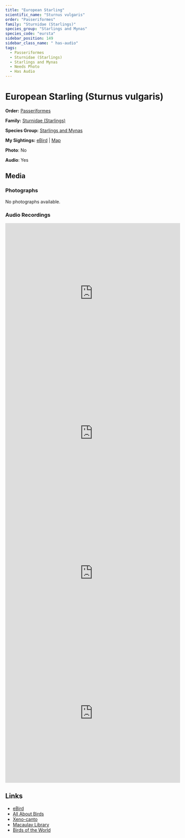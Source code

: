 ```yaml
---
title: "European Starling"
scientific_name: "Sturnus vulgaris"
order: "Passeriformes"
family: "Sturnidae (Starlings)"
species_group: "Starlings and Mynas"
species_code: "eursta"
sidebar_position: 149
sidebar_class_name: " has-audio"
tags: 
  - Passeriformes
  - Sturnidae (Starlings)
  - Starlings and Mynas
  - Needs Photo
  - Has Audio
---
```


# European Starling (Sturnus vulgaris)

**Order:** [Passeriformes](/tags/passeriformes)

**Family:** [Sturnidae (Starlings)](/tags/sturnidae-starlings)

**Species Group:** [Starlings and Mynas](/tags/starlings-and-mynas)

**My Sightings:** [eBird](https://ebird.org/lifelist?r=world&time=life&spp=eursta) | [Map](/map?species_code=eursta)

**Photo**: No 

**Audio**: Yes

## Media
### Photographs
No photographs available.

### Audio Recordings
<iframe src="https://macaulaylibrary.org/asset/626843430/embed" width="550" height="440" frameborder="0" allowfullscreen></iframe>
<iframe src="https://macaulaylibrary.org/asset/626843431/embed" width="550" height="440" frameborder="0" allowfullscreen></iframe>
<iframe src="https://macaulaylibrary.org/asset/626843432/embed" width="550" height="440" frameborder="0" allowfullscreen></iframe>
<iframe src="https://macaulaylibrary.org/asset/626843433/embed" width="550" height="440" frameborder="0" allowfullscreen></iframe>

## Links
* [eBird](https://ebird.org/species/eursta) 
* [All About Birds](https://www.allaboutbirds.org/guide/eursta) 
* [Xeno-canto](https://www.xeno-canto.org/species/sturnus-vulgaris) 
* [Macaulay Library](https://search.macaulaylibrary.org/catalog?taxonCode=eursta&sort=rating_rank_desc)
* [Birds of the World](https://birdsoftheworld.org/bow/species/eursta)
